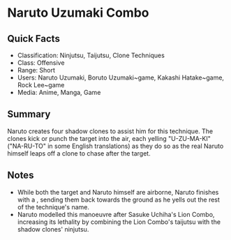 # Naruto Uzumaki Combo

## Quick Facts
- Classification: Ninjutsu, Taijutsu, Clone Techniques
- Class: Offensive
- Range: Short
- Users: Naruto Uzumaki, Boruto Uzumaki~game, Kakashi Hatake~game, Rock Lee~game
- Media: Anime, Manga, Game

## Summary
Naruto creates four shadow clones to assist him for this technique. The clones kick or punch the target into the air, each yelling "U-ZU-MA-KI" ("NA-RU-TO" in some English translations) as they do so as the real Naruto himself leaps off a clone to chase after the target.

## Notes
- While both the target and Naruto himself are airborne, Naruto finishes with a , sending them back towards the ground as he yells out the rest of the technique's name.
- Naruto modelled this manoeuvre after Sasuke Uchiha's Lion Combo, increasing its lethality by combining the Lion Combo's taijutsu with the shadow clones' ninjutsu.
